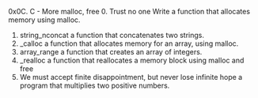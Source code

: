 0x0C. C - More malloc, free
0. Trust no one
Write a function that allocates memory using malloc.
1. string_nconcat
a function that concatenates two strings.
2. _calloc
a function that allocates memory for an array, using malloc.
3. array_range
a function that creates an array of integers.
4. _realloc
a function that reallocates a memory block using malloc and free
5. We must accept finite disappointment, but never lose infinite hope
a program that multiplies two positive numbers.

